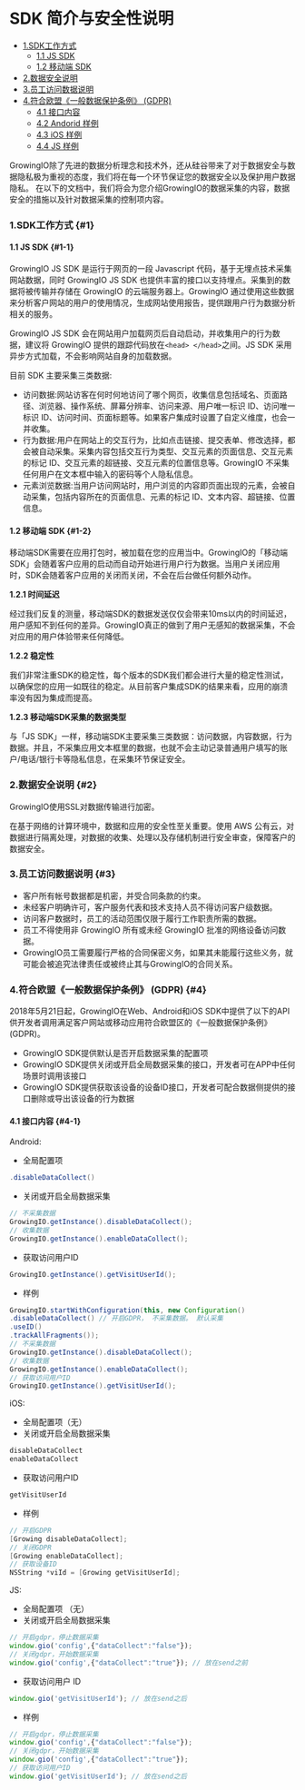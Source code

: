 # SDK 简介与安全性说明

* [1.SDK工作方式](privacy.md#1)
  * [1.1 JS SDK](privacy.md#1-1)
  * [1.2 移动端 SDK](privacy.md#1-2)
* [2.数据安全说明](privacy.md#2)
* [3.员工访问数据说明](privacy.md#3)
* [4.符合欧盟《一般数据保护条例》 \(GDPR\)](privacy.md#4)
  * [4.1 接口内容](privacy.md#4-1)
  * [4.2 Andorid 样例](privacy.md#4-2)
  * [4.3 iOS 样例](privacy.md#4-3)
  * [4.4 JS 样例](privacy.md#4-4)

GrowingIO除了先进的数据分析理念和技术外，还从硅谷带来了对于数据安全与数据隐私极为重视的态度，我们将在每一个环节保证您的数据安全以及保护用户数据隐私。 在以下的文档中，我们将会为您介绍GrowingIO的数据采集的内容，数据安全的措施以及针对数据采集的控制项内容。

### 1.SDK工作方式 {#1}

#### 1.1 JS SDK {#1-1}

GrowingIO JS SDK 是运行于网页的一段 Javascript 代码，基于无埋点技术采集网站数据，同时 GrowingIO JS SDK 也提供丰富的接口以支持埋点。采集到的数据将被传输并存储在 GrowingIO 的云端服务器上。GrowingIO 通过使用这些数据来分析客户网站的用户的使用情况，生成网站使用报告，提供跟用户行为数据分析相关的服务。

GrowingIO JS SDK 会在网站用户加载网页后自动启动，并收集用户的行为数据，建议将 GrowingIO 提供的跟踪代码放在`<head> </head>`之间。JS SDK 采用异步方式加载，不会影响网站自身的加载数据。

目前 SDK 主要采集三类数据:

* 访问数据:网站访客在何时何地访问了哪个网页，收集信息包括域名、页面路径、浏览器、操作系统、屏幕分辨率、访问来源、用户唯一标识 ID、访问唯一标识 ID、访问时间、页面标题等。如果客户集成时设置了自定义维度，也会一并收集。
* 行为数据:用户在网站上的交互行为，比如点击链接、提交表单、修改选择，都会被自动采集。采集内容包括交互行为类型、交互元素的页面信息、交互元素的标记 ID、交互元素的超链接、交互元素的位置信息等。GrowingIO 不采集任何用户在文本框中输入的密码等个人隐私信息。
* 元素浏览数据:当用户访问网站时，用户浏览的内容即页面出现的元素，会被自动采集，包括内容所在的页面信息、元素的标记 ID、文本内容、超链接、位置信息。

#### 1.2 移动端 SDK {#1-2}

移动端SDK需要在应用打包时，被加载在您的应用当中。GrowingIO的「移动端SDK」会随着客户应用的启动而自动开始进行用户行为数据。当用户关闭应用时，SDK会随着客户应用的关闭而关闭，不会在后台做任何额外动作。

**1.2.1 时间延迟**

经过我们反复的测量，移动端SDK的数据发送仅仅会带来10ms以内的时间延迟，用户感知不到任何的差异。GrowingIO真正的做到了用户无感知的数据采集，不会对应用的用户体验带来任何降低。

**1.2.2 稳定性**

我们非常注重SDK的稳定性，每个版本的SDK我们都会进行大量的稳定性测试，以确保您的应用一如既往的稳定。从目前客户集成SDK的结果来看，应用的崩溃率没有因为集成而提高。

**1.2.3 移动端SDK采集的数据类型**

与「JS SDK」一样，移动端SDK主要采集三类数据：访问数据，内容数据，行为数据。并且，不采集应用文本框里的数据，也就不会主动记录普通用户填写的账户/电话/银行卡等隐私信息，在采集环节保证安全。

### 2.数据安全说明 {#2}

GrowingIO使用SSL对数据传输进行加密。

在基于网络的计算环境中，数据和应用的安全性至关重要。使用 AWS 公有云，对数据进行隔离处理，对数据的收集、处理以及存储机制进行安全审查，保障客户的数据安全。

### 3.员工访问数据说明 {#3}

* 客户所有帐号数据都是机密，并受合同条款的约束。
* 未经客户明确许可，客户服务代表和技术支持人员不得访问客户级数据。
* 访问客户数据时，员工的活动范围仅限于履行工作职责所需的数据。
* 员工不得使用非 GrowingIO 所有或未经 GrowingIO 批准的网络设备访问数据。
* GrowingIO员工需要履行严格的合同保密义务，如果其未能履行这些义务，就可能会被追究法律责任或被终止其与GrowingIO的合同关系。

### 4.符合欧盟《一般数据保护条例》 \(GDPR\) {#4}

2018年5月21日起，GrowingIO在Web、Android和iOS SDK中提供了以下的API供开发者调用满足客户网站或移动应用符合欧盟区的《一般数据保护条例》\(GDPR\)。

* GrowingIO SDK提供默认是否开启数据采集的配置项
* GrowingIO SDK提供关闭或开启全局数据采集的接口，开发者可在APP中任何场景时调用该接口
* GrowingIO SDK提供获取该设备的设备ID接口，开发者可配合数据侧提供的接口删除或导出该设备的行为数据

#### 4.1 接口内容 {#4-1}

Android:

* 全局配置项

```java
.disableDataCollect() 
```

* 关闭或开启全局数据采集

```java
// 不采集数据 
GrowingIO.getInstance().disableDataCollect(); 
// 收集数据 
GrowingIO.getInstance().enableDataCollect();
```

* 获取访问用户ID

```java
GrowingIO.getInstance().getVisitUserId(); 
```

* 样例

```java
GrowingIO.startWithConfiguration(this, new Configuration() 
.disableDataCollect() // 开启GDPR， 不采集数据。 默认采集 
.useID() 
.trackAllFragments()); 
// 不采集数据 
GrowingIO.getInstance().disableDataCollect(); 
// 收集数据 
GrowingIO.getInstance().enableDataCollect(); 
// 获取访问用户ID 
GrowingIO.getInstance().getVisitUserId(); 
```

iOS:

* 全局配置项（无）
* 关闭或开启全局数据采集

```objectivec
disableDataCollect 
enableDataCollect 
```

* 获取访问用户ID

```objectivec
getVisitUserId 
```

* 样例

```objectivec
// 开启GDPR 
[Growing disableDataCollect]; 
// 关闭GDPR 
[Growing enableDataCollect]; 
// 获取设备ID 
NSString *viId = [Growing getVisitUserId]; 
```

JS:

* 全局配置项 （无）
* 关闭或开启全局数据采集

```javascript
// 开启gdpr，停止数据采集 
window.gio('config',{"dataCollect":"false"}); 
// 关闭gdpr，开始数据采集 
window.gio('config',{"dataCollect":"true"}); // 放在send之前 
```

* 获取访问用户 ID

```javascript
window.gio('getVisitUserId'); // 放在send之后
```

* 样例

```javascript
// 开启gdpr，停止数据采集 
window.gio('config',{"dataCollect":"false"}); 
// 关闭gdpr，开始数据采集 
window.gio('config',{"dataCollect":"true"}); 
// 获取访问用户ID 
window.gio('getVisitUserId'); // 放在send之后
```

